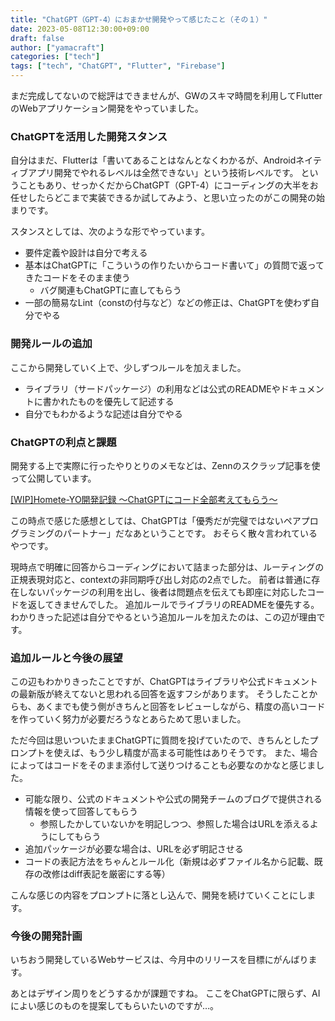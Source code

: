 ```yaml
---
title: "ChatGPT（GPT-4）におまかせ開発やって感じたこと（その１）"
date: 2023-05-08T12:30:00+09:00
draft: false
author: ["yamacraft"]
categories: ["tech"]
tags: ["tech", "ChatGPT", "Flutter", "Firebase"]
---
```


まだ完成してないので総評はできませんが、GWのスキマ時間を利用してFlutterのWebアプリケーション開発をやっていました。

### ChatGPTを活用した開発スタンス

自分はまだ、Flutterは「書いてあることはなんとなくわかるが、Androidネイティブアプリ開発でやれるレベルは全然できない」という技術レベルです。
ということもあり、せっかくだからChatGPT（GPT-4）にコーディングの大半をお任せしたらどこまで実装できるか試してみよう、と思い立ったのがこの開発の始まりです。

スタンスとしては、次のような形でやっています。

- 要件定義や設計は自分で考える
- 基本はChatGPTに「こういうの作りたいからコード書いて」の質問で返ってきたコードをそのまま使う
  - バグ関連もChatGPTに直してもらう
- 一部の簡易なLint（constの付与など）などの修正は、ChatGPTを使わず自分でやる

### 開発ルールの追加

ここから開発していく上で、少しずつルールを加えました。

- ライブラリ（サードパッケージ）の利用などは公式のREADMEやドキュメントに書かれたものを優先して記述する
- 自分でもわかるような記述は自分でやる

### ChatGPTの利点と課題

開発する上で実際に行ったやりとりのメモなどは、Zennのスクラップ記事を使って公開しています。

[\[WIP\]Homete\-YO開発記録 〜ChatGPTにコード全部考えてもらう〜](https://zenn.dev/yamacraft/scraps/89e41c33af8543)

この時点で感じた感想としては、ChatGPTは「優秀だが完璧ではないペアプログラミングのパートナー」だなあということです。
おそらく散々言われているやつです。

現時点で明確に回答からコーディングにおいて詰まった部分は、ルーティングの正規表現対応と、contextの非同期呼び出し対応の2点でした。
前者は普通に存在しないパッケージの利用を出し、後者は問題点を伝えても即座に対応したコードを返してきませんでした。
追加ルールでライブラリのREADMEを優先する。わかりきった記述は自分でやるという追加ルールを加えたのは、この辺が理由です。

### 追加ルールと今後の展望

この辺もわかりきったことですが、ChatGPTはライブラリや公式ドキュメントの最新版が終えてないと思われる回答を返すフシがあります。
そうしたことからも、あくまでも使う側がきちんと回答をレビューしながら、精度の高いコードを作っていく努力が必要だろうなとあらためて思いました。

ただ今回は思いついたままChatGPTに質問を投げていたので、きちんとしたプロンプトを使えば、もう少し精度が高まる可能性はありそうです。
また、場合によってはコードをそのまま添付して送りつけることも必要なのかなと感じました。

- 可能な限り、公式のドキュメントや公式の開発チームのブログで提供される情報を使って回答してもらう
  - 参照したかしていないかを明記しつつ、参照した場合はURLを添えるようにしてもらう
- 追加パッケージが必要な場合は、URLを必ず明記させる
- コードの表記方法をちゃんとルール化（新規は必ずファイル名から記載、既存の改修はdiff表記を厳密にする等）

こんな感じの内容をプロンプトに落とし込んで、開発を続けていくことにします。

### 今後の開発計画

いちおう開発しているWebサービスは、今月中のリリースを目標にがんばります。

あとはデザイン周りをどうするかが課題ですね。
ここをChatGPTに限らず、AIによい感じのものを提案してもらいたいのですが…。